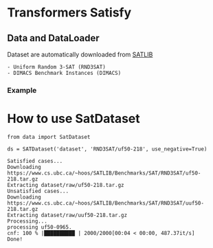 # Transformers Satisfy

## Data and DataLoader

Dataset are automatically downloaded from [SATLIB](https://www.cs.ubc.ca/~hoos/SATLIB/benchm.html)

    - Uniform Random 3-SAT (RND3SAT)
    - DIMACS Benchmark Instances (DIMACS)

### Example


# How to use SatDataset
```shell
from data import SatDataset

ds = SATDataset('dataset', 'RND3SAT/uf50-218', use_negative=True)

Satisfied cases...
Downloading
https://www.cs.ubc.ca/~hoos/SATLIB/Benchmarks/SAT/RND3SAT/uf50-218.tar.gz
Extracting dataset/raw/uf50-218.tar.gz
Unsatisfied cases...
Downloading
https://www.cs.ubc.ca/~hoos/SATLIB/Benchmarks/SAT/RND3SAT/uuf50-218.tar.gz
Extracting dataset/raw/uuf50-218.tar.gz
Processing...
processing uf50-0965.
cnf: 100 % |██████████ | 2000/2000[00:04 < 00:00, 487.37it/s]
Done!

```
